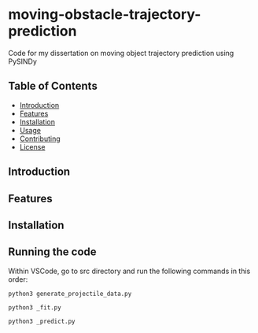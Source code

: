 # moving-obstacle-trajectory-prediction

Code for my dissertation on moving object trajectory prediction using PySINDy

## Table of Contents

- [Introduction](#introduction)
- [Features](#features)
- [Installation](#installation)
- [Usage](#usage)
- [Contributing](#contributing)
- [License](#license)

## Introduction

<!--
Provide a brief introduction to your project here. Explain what the project does and its main purpose.
--> 

## Features

<!--
List the key features of your project. You can use bullet points for this.

- Feature 1
- Feature 2
- ...
-->

## Installation

<!--
Explain how to install and set up the project. Include any prerequisites and dependencies that need to be installed.

-->

## Running the code  

Within VSCode, go to src directory and run the following commands in this order: 

```
python3 generate_projectile_data.py
```

```
python3 _fit.py
```

```
python3 _predict.py
```